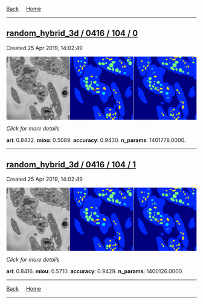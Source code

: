 
[Back](..)&nbsp;&nbsp;&nbsp;&nbsp;&nbsp;[Home](https://leapmanlab.github.io/snapshots)

---

<div class="summary"><a href="0"><h2>random_hybrid_3d / 0416 / 104 / 0</h2></a><p>Created 25 Apr 2019, 14:02:49
</p><a href="0"><img src="0/media/summary.png" align="center"></a><p>
<i>Click for more details</i>
</p></div>

**ari**: 0.8432. **miou**: 0.5089. **accuracy**: 0.9430. **n_params**: 1401778.0000. 

---

<div class="summary"><a href="1"><h2>random_hybrid_3d / 0416 / 104 / 1</h2></a><p>Created 25 Apr 2019, 14:02:49
</p><a href="1"><img src="1/media/summary.png" align="center"></a><p>
<i>Click for more details</i>
</p></div>

**ari**: 0.8416. **miou**: 0.5710. **accuracy**: 0.9429. **n_params**: 1400126.0000. 

---

[Back](..)&nbsp;&nbsp;&nbsp;&nbsp;&nbsp;[Home](https://leapmanlab.github.io/snapshots)

---
